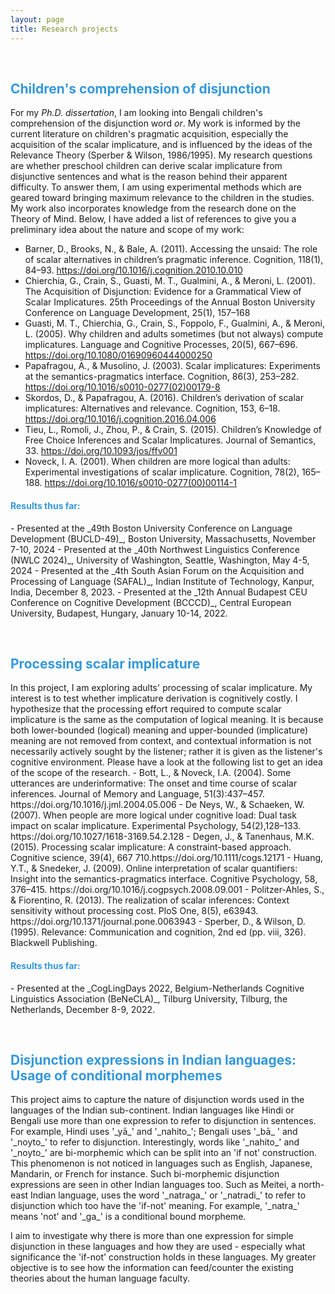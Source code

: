 ```yaml
---
layout: page
title: Research projects
---
```


 &nbsp;  
 
<h2> <span style="color: #3498DB ;">Children's comprehension of disjunction </span> </h2> 

For my _Ph.D._ _dissertation_, I am looking into Bengali children's comprehension of the disjunction word _or_. My work is informed by the current literature on children's pragmatic acquisition, especially the acquisition of the scalar implicature, and is influenced by the ideas of the Relevance Theory (Sperber & Wilson, 1986/1995). My research questions are whether preschool children can derive scalar implicature from disjunctive sentences and what is the reason behind their apparent difficulty. To answer them, I am using experimental methods which are geared toward bringing maximum relevance to the children in the studies. My work also incorporates knowledge from the research done on the Theory of Mind.  Below, I have added a list of references to give you a preliminary idea about the nature and scope of my work: 
- Barner, D., Brooks, N., & Bale, A. (2011). Accessing the unsaid: The role of scalar alternatives in children’s pragmatic inference. Cognition, 118(1), 84–93. https://doi.org/10.1016/j.cognition.2010.10.010
- Chierchia, G., Crain, S., Guasti, M. T., Gualmini, A., & Meroni, L. (2001). The Acquisition of Disjunction: Evidence for a Grammatical View of Scalar Implicatures. 25th Proceedings of the Annual Boston University Conference on Language Development, 25(1), 157–168
- Guasti, M. T., Chierchia, G., Crain, S., Foppolo, F., Gualmini, A., & Meroni, L. (2005). Why children and adults sometimes (but not always) compute implicatures. Language and Cognitive Processes, 20(5), 667–696. https://doi.org/10.1080/01690960444000250
- Papafragou, A., & Musolino, J. (2003). Scalar implicatures: Experiments at the semantics-pragmatics interface. Cognition, 86(3), 253–282. https://doi.org/10.1016/s0010-0277(02)00179-8
- Skordos, D., & Papafragou, A. (2016). Children’s derivation of scalar implicatures: Alternatives and relevance. Cognition, 153, 6–18. https://doi.org/10.1016/j.cognition.2016.04.006
- Tieu, L., Romoli, J., Zhou, P., & Crain, S. (2015). Children’s Knowledge of Free Choice Inferences and Scalar Implicatures. Journal of Semantics, 33. https://doi.org/10.1093/jos/ffv001
- Noveck, I. A. (2001). When children are more logical than adults: Experimental investigations of scalar implicature. Cognition, 78(2), 165–188. https://doi.org/10.1016/s0010-0277(00)00114-1

<h4> <span style="color: #3498DB ;">Results thus far: </span> </h4> 
- Presented at the _49th Boston University Conference on Language Development (BUCLD-49)_, Boston University, Massachusetts, November 7-10, 2024
- Presented at the _40th Northwest Linguistics Conference (NWLC 2024)_, University of Washington, Seattle, Washington, May 4-5, 2024
- Presented at the _4th South Asian Forum on the Acquisition and Processing of Language (SAFAL)_, Indian Institute of Technology, Kanpur, India, December 8, 2023.
- Presented at the _12th Annual Budapest CEU Conference on Cognitive Development (BCCCD)_, Central European University, Budapest, Hungary,  January 10-14, 2022.


 &nbsp;    

 
<h2> <span style="color: #3498DB ;">Processing scalar implicature </span> </h2> 
In this project, I am exploring adults' processing of scalar implicature. My interest is to test whether implicature derivation is cognitively costly. I hypothesize that the processing effort required to compute scalar implicature is the same as the computation of logical meaning. It is because both lower-bounded (logical) meaning and upper-bounded (implicature) meaning are not removed from context, and contextual information is not necessarily actively sought by the listener; rather it is given as the listener's cognitive environment. Please have a look at the following list to get an idea of the scope of the research. 
- Bott, L., & Noveck, I.A. (2004). Some utterances are underinformative: The onset and time course of scalar inferences. Journal of Memory and Language, 51(3):437–457. https://doi.org/10.1016/j.jml.2004.05.006
- De Neys, W., & Schaeken, W. (2007). When people are more logical under cognitive load: Dual task impact on scalar implicature. Experimental Psychology, 54(2),128–133. https://doi.org/10.1027/1618-3169.54.2.128
- Degen, J., & Tanenhaus, M.K. (2015). Processing scalar implicature: A constraint-based approach. Cognitive science, 39(4), 667 710.https://doi.org/10.1111/cogs.12171
- Huang, Y.T., & Snedeker, J. (2009). Online interpretation of scalar quantifiers: Insight into the semantics-pragmatics interface. Cognitive Psychology, 58, 376–415. https://doi.org/10.1016/j.cogpsych.2008.09.001
- Politzer-Ahles, S., & Fiorentino, R. (2013). The realization of scalar inferences: Context sensitivity without processing cost. PloS One, 8(5), e63943. https://doi.org/10.1371/journal.pone.0063943
- Sperber, D., & Wilson, D. (1995). Relevance: Communication and cognition, 2nd ed (pp. viii, 326). Blackwell Publishing. 

<h4> <span style="color: #3498DB ;">Results thus far: </span> </h4> 
- Presented at the _CogLingDays 2022, Belgium-Netherlands Cognitive Linguistics Association (BeNeCLA)_, Tilburg University, Tilburg, the Netherlands, December 8-9, 2022.


 &nbsp;    


<h2> <span style="color: #3498DB ;">Disjunction expressions in Indian languages: Usage of conditional morphemes </span> </h2>
This project aims to capture the nature of disjunction words used in the languages of the Indian sub-continent. Indian languages like Hindi or Bengali use more than one expression to refer to disjunction in sentences. For example, Hindi uses '_yā_' and '_nahito_'; Bengali uses '_bā_ ' and '_noyto_' to refer to disjunction. Interestingly, words like '_nahito_' and '_noyto_' are bi-morphemic which can be split into an 'if not' construction. This phenomenon is not noticed in languages such as English, Japanese, Mandarin, or French for instance. Such bi-morphemic disjunction expressions are seen in other Indian languages too. Such as Meitei, a north-east Indian language, uses the word '_natraga_' or '_natradi_' to refer to disjunction which too have the 'if-not' meaning. For example, '_natra_' means 'not' and '_ga_' is a conditional bound morpheme. 

I aim to investigate why there is more than one expression for simple disjunction in these languages and how they are used - especially what significance the 'if-not' construction holds in these languages. My greater objective is to see how the information can feed/counter the existing theories about the human language faculty. 

&nbsp;    


&nbsp;    

&nbsp;    

&nbsp;    





